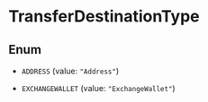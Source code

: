

# TransferDestinationType

## Enum


* `ADDRESS` (value: `"Address"`)

* `EXCHANGEWALLET` (value: `"ExchangeWallet"`)



